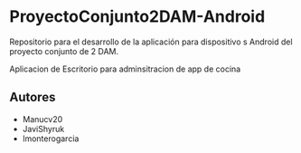 # ProyectoConjunto2DAM-Android
Repositorio para el desarrollo de la aplicación para dispositivo s Android del proyecto conjunto de 2 DAM.

Aplicacion de Escritorio para adminsitracion de app de cocina


## Autores
- Manucv20
- JaviShyruk
- lmonterogarcia
